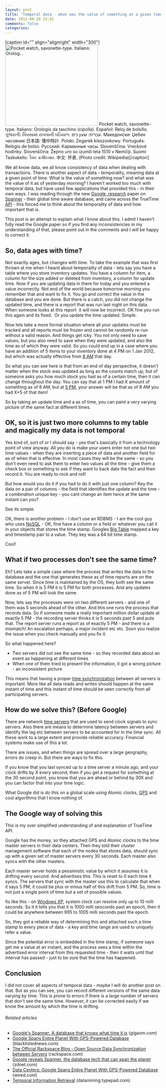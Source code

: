 ```yaml
---
layout: post
title: "Temporal data - what was the value of something at a given time?"
date: 2012-09-20 23:41
comments: false
categories:
---
```


[caption id="" align="alignright" width="300"]<a href="http://commons.wikipedia.org/wiki/File:MontreGousset001.jpg" target="_blank"><img  title="Pocket watch, savonette-type. Italiano: Orolog..." src="http://upload.wikimedia.org/wikipedia/commons/thumb/4/45/MontreGousset001.jpg/300px-MontreGousset001.jpg" alt="Pocket watch, savonette-type. Italiano: Orolog..." width="300" height="261" /></a> Pocket watch, savonette-type. Italiano: Orologio da taschino (cipolla). Español: Reloj de bolsillo. ગુજરાતી: ખિસ્સામાં રાખવાની ઘડિયાળ. עברית: שעון כיס. Македонски: Џебен часовник 日本語: 懐中時計. Polski: Zegarek kieszonkowy. Português: Relógio de bolso. Русский: Карманные часы. Slovenščina: Vreckové hodinky. Slovenščina: Žepno uro so izumili leta 1510 v Nemčiji. Suomi: Taskukello. ไทย: นาฬิกาพก. 中文: 怀表. (Photo credit: Wikipedia)[/caption]

We all know data, we all know consistency of data when dealing with transactions. There is another aspect of data - temporality, meaning data at a given point of time. What is the value of something now? and what was the value of it as of yesterday morning? I haven't worked too much with temporal data, but have used few applications that provided this - in their own ways. I was reading through the new <a  title="Google" href="http://google.com" rel="homepage" target="_blank">Google  research</a> paper on <a title="Spanner" href="http://research.google.com/archive/spanner.html" target="_blank">Spanner</a> - their global time aware database, and came across the TrueTime <a  title="Application programming interface" href="http://en.wikipedia.org/wiki/Application_programming_interface" rel="wikipedia" target="_blank">API</a> - this forced me to think about the temporality of data and how important that is.

This post is an attempt to explain what I know about this. I admit I haven't fully read the Google paper so if you find any inconsistencies in my understanding of that, please point out in the comments and I will be happy to correct it.

<!--more-->
<h2>So, data ages with time?</h2>
Not exactly ages, but changes with time. To take the example that was first thrown at me when I heard about temporality of data - lets say you have a table where you store inventory updates. You have a column for item, a column for the size added or deleted from inventory, a column for update time. Now if you are updating data in there for today and you entered a value incorrectly. Not end of the world because tomorrow morning you remember that and want to fix it. You go and correct the value in the database and you are done. But there is a catch, you did not change the updated time, and there is a report that was run last night on this data. When someone looks at this report  it will now be incorrect. OK fine you run this again and its fixed.  Or you update the time updated. Simple.

Now lets take a more formal situation where all your updates must be tracked and all reports must be frozen and cannot be randomly re-run without a valid reason. And things get icky. You not only need to save values, but you also need to save when they were updated, and also the time as of which they were valid. So you could end up in a case where you have an addition of 5 items to your inventory done at 4 PM on 1 Jan 2012, but which was actually effective from <a  title="12-hour clock" href="http://en.wikipedia.org/wiki/12-hour_clock" rel="wikipedia" target="_blank">8 AM</a> that day.

So what you can see here is that from an end of day perspective, it doesn't matter when the stock was updated as long as the counts match up, but of someone asks you how much stock you had as of a certain time, then it can change throughout the day. You can say that at 1 PM I had X amount of something as of 8 AM, but at <a  title="5pm" href="http://www.5pmweb.com/" rel="homepage" target="_blank">5 PM</a>, your answer will be that as of 8 AM you had X+5 of that item!

So by taking an update time and a as of time, you can paint a very varying picture of the same fact at different times.
<h2>OK, so it is just two more columns to my table and magically my data is not temporal</h2>
Yes kind of, sort of or I should say - yes that's basically it from a technology point of view anyway. All you do is make your users enter not one but two time values - when they are inserting a piece of data and another field for as of when that is effective. In most cases they will be the same - so you don't even need to ask them to enter two values all the time - give them a check box or something to ask if they want to back date the fact and then record it. You are ready to rock and roll!

But how would you do it if you had to do it with just one column? Key the data on a pair of columns - the field that identifies the update and the time - a combination unique key - you cant change an item twice at the same instant can you?

See its simple.

OK, there is another problem - I don't use an RDBMS - I am the cool guy who uses <a  title="NoSQL" href="http://en.wikipedia.org/wiki/NoSQL" rel="wikipedia" target="_blank">NoSQL</a> - OK, fine have a column or a field or whatever you call it in your objects that stores the time stamp. Googles <a  title="BigTable" href="http://en.wikipedia.org/wiki/BigTable" rel="wikipedia" target="_blank">Big Table</a> mapped a key and timestamp pair to a value. They key was a 64 bit time stamp.

Cool!
<h2>What if two processes don't see the same time?</h2>
Eh? Lets take a simple case where the process that writes the data to the database and the one that generates these as of time reports are on the same server. Since time is maintained by the OS, they both see the same time. So when it is 5 PM it is 5 PM for both processes. And any updates done as of 5 PM will look the same.

Now, lets say the processes were on two different servers - and one of them was 5 seconds ahead of the other. And this one runs the process that records data. So if someone made a really important million dollar update at exactly 5 PM - the recording server thinks it is 5 seconds past 5 and puts that. The report server runs a report as of exactly 5 PM - and there is a mismatch! An escalation perhaps, a major incident etc etc. Soon you realize the issue when you check manually and you fix it.

So what happened here?
<ul>
	<li>Two servers did not see the same time - so they recorded data about an event as happening at different times</li>
	<li>When one of them tried to present the information, it got a wrong picture - an inconsistent picture</li>
</ul>
This means that having a proper <a  title="Synchronization" href="http://en.wikipedia.org/wiki/Synchronization" rel="wikipedia" target="_blank">time synchronization</a> between all servers is important. More like all data reads and writes should happen at the same instant of time and this instant of time should be seen correctly from all participating servers.
<h2>How do we solve this? (Before Google)</h2>
There are network <a  title="Time server" href="http://en.wikipedia.org/wiki/Time_server" rel="wikipedia" target="_blank">time servers</a> that are used to send clock signals to sync servers. Also there are means to determine latency between servers and identify the lag etc between servers to be accounted for in the time sync. All these work to a large extent and provide reliable accuracy. Financial systems make use of this a lot.

There are issues, and when things are spread over a large geography, errors do creep in. But there are ways to fix this.

If you know that you last synced up to a time server a minute ago, and your clock drifts by X every second, then if you get a request for something at the 30 second point, you know that you are ahead or behind by 30X and you can factor that into your time logic.

What Google did is do this on a global scale using Atomic clocks, <a  title="Global Positioning System" href="http://en.wikipedia.org/wiki/Global_Positioning_System" rel="wikipedia" target="_blank">GPS</a> and cool algorithms that I know nothing of.
<h2>The Google way of solving this</h2>
This is my over simplified understanding of and explanation of TrueTime API.

Google has the money, so they attached GPS and Atomic clocks to the time master servers in their data centers. Then they told their cluster management software that each of the nodes that stores data, should sync up with a given set of master servers every 30 seconds. Each master also syncs with the other masters.

Each master server holds a pessimistic value by which it assumes it is drifting every second. And advertises this. This is reset to 0 each time it syncs. The servers that sync with the master use this to calculate that when it says 5 PM, it could be plus or minus half of this drift from 5 PM. So, time is not just a single point of time but a set of possible values.

Its like this - on <a  title="Windows XP" href="http://www.microsoft.com/windows/windows-xp/default.aspx" rel="homepage" target="_blank">Windows XP</a>, system clock can resolve only up to 10 milli seconds. So it it tells you that it is 1000 milli seoconds past an epoch, then it could be anywhere between 995 to 1005 milli seconds past the epoch.

So, they got a reliable way of determining this and attached such a time stamp to every piece of data - a key and time range are used to uniquely refer a value.

Since the potential error is embedded in the time stamp, if someone says get me a value at an instant, and the process sees a time within the advertised error interval from this requested time - then it waits until that interval has passed - just to be sure that the time has happened.
<h2>Conclusion</h2>
I did not cover all aspects of temporal data - maybe I will do another post on that. But as you can see, you can record different versions of the same data varying by time. This is prone to errors if there is a large number of servers that don't see the same time. However, it can be corrected easily if we know the amount by which the time is drifting.
<h6 class="zemanta-related-title" style="font-size:1em;">Related articles</h6>
<ul class="zemanta-article-ul">
	<li class="zemanta-article-ul-li"><a href="http://gigaom.com/data/googles-spanner-a-database-that-knows-what-time-it-is/" target="_blank">Google's Spanner: A database that knows what time it is</a> (gigaom.com)</li>
	<li class="zemanta-article-ul-li"><a href="http://www.blacklistednews.com/Google_Spans_Entire_Planet_With_GPS-Powered_Database/21581/0/0/0/Y/M.html" target="_blank">Google Spans Entire Planet With GPS-Powered Database</a> (blacklistednews.com)</li>
	<li class="zemanta-article-ul-li"><a href="http://www.rackspace.com/blog/open_source_data_synchronizati/" target="_blank">The Official Rackspace Blog - Open Source Data Synchronization between Servers</a> (rackspace.com)</li>
	<li class="zemanta-article-ul-li"><a href="http://www.zdnet.com/google-reveals-spanner-the-database-tech-that-can-span-the-planet-7000004421/" target="_blank">Google reveals Spanner, the database tech that can span the planet</a> (zdnet.com)</li>
	<li class="zemanta-article-ul-li"><a href="http://www.wired.com/wiredenterprise/2012/09/google-spanner/" target="_blank">Data Centers: Google Spans Entire Planet With GPS-Powered Database</a> (wired.com)</li>
	<li class="zemanta-article-ul-li"><a href="http://datamining.typepad.com/data_mining/2009/02/temporal-information-retrieval.html" target="_blank">Temporal Information Retrieval</a> (datamining.typepad.com)</li>
</ul>